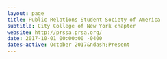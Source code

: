 ```yaml
---
layout: page
title: Public Relations Student Society of America
subtitle: City College of New York chapter
website: http://prssa.prsa.org/
date: 2017-10-01 00:00:00 -0400
dates-active: October 2017&ndash;Present
---
```

